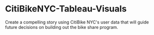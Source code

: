 # CitiBikeNYC-Tableau-Visuals
Create a compelling story using CitiBike NYC's user data that will guide future decisions on building out the bike share program.

